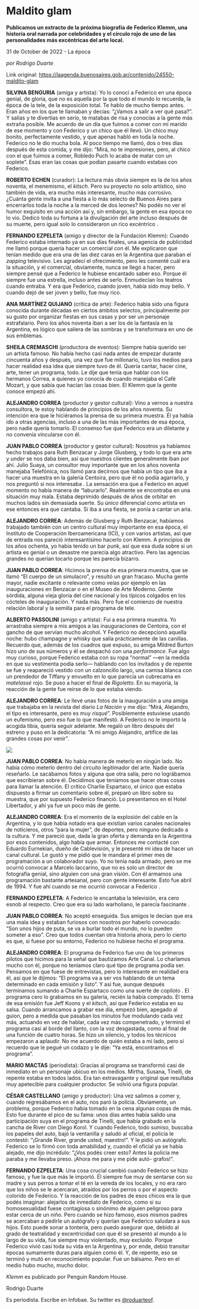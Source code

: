 # Maldito glam

**Publicamos un extracto de la próxima biografía de Federico Klemm, una historia oral narrada por celebridades y el círculo rojo de uno de las personalidades más excéntricas del arte local.**

31 de October de 2022 - La época

_por Rodrigo Duarte_

Link original: https://laagenda.buenosaires.gob.ar/contenido/24550-maldito-glam



**SILVINA BENGURIA** (amiga y artista): Yo lo conocí a Federico en una época genial, de gloria, que no es aquella por la que todo el mundo lo recuerda, la época de la tele, de la exposición total. Te hablo de mucho tiempo antes. Eran años en los que te llamaban y decías: “¿Vamos a salir a ver qué pasa?”. Y salías y te divertías en serio, te matabas de risa y conocías a la gente más extraña posible. Me acuerdo de un día que fuimos a comer con mi marido de ese momento y con Federico y un chico que él llevó. Un chico muy bonito, perfectamente vestido, y que apenas habló en toda la noche. Federico no le dio mucha bola. Al poco tiempo me llamó, dos o tres días después de esta comida, y me dijo: “Mirá, no te impresiones, pero, al chico con el que fuimos a comer, Robledo Puch lo acaba de matar con un soplete”. Esas eran las cosas que podían pasarte cuando estabas con Federico.




**ROBERTO ECHEN** (curador): La lectura más obvia siempre es la de los años noventa, el menemismo, el *kitsch*. Pero su proyecto no solo artístico, sino también de vida, era mucho más interesante, mucho más corrosivo. ¿Cuánta gente invita a una fiesta a lo más selecto de Buenos Aires para encerrarlos toda la noche a la merced de dos leones? No podés no ver el humor exquisito en una acción así y, sin embargo, la gente en esa época no lo vio. Dedicó toda su fortuna a la divulgación del arte incluso después de su muerte, pero igual solo lo consideraron un rico excéntrico .




**FERNANDO EZPELETA** (amigo y director de la Fundación Klemm): Cuando Federico estaba internado ya en sus días finales, una agencia de publicidad me llamó porque quería hacer un comercial con él. Me explicaron que tenían medido que era una de las diez caras en la Argentina que paraban el *zapping* televisivo. Les agradecí el ofrecimiento, pero les comenté cuál era la situación, y el comercial, obviamente, nunca se llegó a hacer, pero siempre pensé que a Federico le hubiese encantado saber eso. Porque él siempre fue una estrella, incluso antes de serlo. Enmudecían los teatros cuando entraba. Y era que Federico, cuando joven, había sido muy bello. Y cuando dejó de ser joven y bello, fue muy rico.




**ANA MARTÍNEZ QUIJANO** (crítica de arte): Federico había sido una figura conocida durante décadas en ciertos ámbitos selectos, principalmente por su gusto por organizar fiestas en sus casas y por ser un personaje estrafalario. Pero los años noventa iban a ser los de la fantasía en la Argentina, es lógico que saliera de las sombras y se transformara en uno de sus emblemas.




**SHEILA CREMASCHI** (productora de eventos): Siempre había querido ser un artista famoso. No había hecho casi nada antes de empezar durante cincuenta años y después, una vez que fue millonario, tuvo los medios para hacer realidad esa idea que siempre tuvo de él. Quería cantar, hacer cine, arte, tener un programa, todo. Le dije que tenía que hablar con los hermanos Correa, a quienes yo conocía de cuando manejaba el Café Mozart, y que sabía que hacían las cosas bien. El Klemm que la gente conoce empezó ahí.




**ALEJANDRO CORREA** (productor y gestor cultural): Vino a vernos a nuestra consultora, te estoy hablando de principios de los años noventa. Su intención era que le hiciéramos la prensa de su primera muestra. Él ya había ido a otras agencias, incluso a una de las más importantes de esa época, pero nadie quería tomarlo. El consenso fue que Federico era un diletante y no convenía vincularse con él.




**JUAN PABLO CORREA** (productor y gestor cultural): Nosotros ya habíamos hecho trabajos para Ruth Benzacar y Jorge Glusberg, y todo lo que era arte y *under* se nos daba bien, así que nuestros clientes generalmente iban por ahí. Julio Suaya, un consultor muy importante que en los años noventa manejaba Telefónica, nos llamó para decirnos que había un tipo que iba a hacer una muestra en la galería Centoira, pero que él no podía agarrarlo, y nos preguntó si nos interesaba . La sensación era que a Federico en aquel momento no había manera de “laburarlo”. Realmente se encontraba en una situación muy mala. Estaba deprimido después de años de orbitar en muchos lados sin demasiada suerte. Su único diferencial como artista en ese entonces era que cantaba. Si iba a una fiesta, se ponía a cantar un aria.




**ALEJANDRO CORREA**: Además de Glusberg y Ruth Benzacar, habíamos trabajado también con un centro cultural muy importante en esa época, el Instituto de Cooperación Iberoamericana (ICI), y con varios artistas, así que de entrada nos pareció interesantísimo hacerlo con Klemm. A principios de los años ochenta, yo había tenido un bar punk, así que esa duda sobre si un artista es genial o un desastre me parecía algo atractivo. Pero las agencias grandes no querían tocarlo porque les parecía bizarro.




**JUAN PABLO CORREA**: Hicimos la prensa de esa primera muestra, que se llamó “El cuerpo de un simulacro”, y resultó un gran fracaso. Mucha gente mayor, nadie excitante o relevante como veías por ejemplo en las inauguraciones en Benzacar o en el Museo de Arte Moderno. Gente sórdida, alguna vieja gloria del cine nacional y los típicos colgados en los cócteles de inauguración. Y nada más. Pero fue el comienzo de nuestra relación laboral y la semilla para el programa de tele.




**ALBERTO PASSOLINI** (amigo y artista): Fui a esa primera muestra. Yo arrastraba siempre a mis amigos a las inauguraciones de Centoira, con el gancho de que servían mucho alcohol. Y Federico no decepcionó aquella noche: hubo champagne y whisky que salía prácticamente de las canillas. Recuerdo que, además de los cuadros que expuso, su amiga Mildred Burton hizo uno de sus números y él se despachó con una *performance*. Fue algo muy curioso, porque Federico estaba con su ropa “normal” —en la medida en que su vestimenta podía serlo— hablando con los invitados y de repente se fue y reapareció vestido con un calzoncillo largo, una camisa blanca con un prendedor de Tiffany y envuelto en lo que parecía un cubrecama en *matelassé* rojo. Se puso a hacer el final de *Rigoletto*. En su mayoría, la reacción de la gente fue reírse de lo que estaba viendo.




**ALEJANDRO CORREA**: Le llevé unas fotos de la inauguración a una amiga que trabajaba en la revista del diario *La Nación* y me dijo: “Mirá, Alejandro, el tipo es interesante, pero es muy *risqué*”. Posiblemente estuviese usando un eufemismo, pero eso fue lo que manifestó. A Federico no le importó la acogida tibia, quería seguir adelante. Me regaló un libro después del estreno y puso en la dedicatoria: “A mi amigo Alejandro, artífice de las grandes cosas por venir”.




![](https://cdn.feater.me/files/images/620851/785145c4-7d2e-4b47-94a4-5f528ad05589.jpg)




**JUAN PABLO CORREA**: No había manera de meterlo en ningún lado. No había cómo meterlo dentro del circuito legitimador del arte. Nadie quería reseñarlo. Le sacábamos fotos y alguna que otra salía, pero no lográbamos que escribieran sobre él. Decidimos que teníamos que hacer otras cosas para llamar la atención. El crítico Charlie Espartaco, el único que estaba dispuesto a firmar un comentario sobre él, preparó un libro sobre su muestra, que por supuesto Federico financió. Lo presentamos en el Hotel Libertador, y ahí ya fue un poco más de gente.




**ALEJANDRO CORREA**: Era el momento de la explosión del cable en la Argentina, y lo que había notado era que existían varios canales nacionales de noticieros, otros “para la mujer”, de deportes, pero ninguno dedicado a la cultura. Y me pareció que, dada la gran oferta y demanda en la Argentina por esos contenidos, algo había que armar. Entonces me contacté con Eduardo Eurnekian, dueño de Cablevisión, y le presenté mi idea de hacer un canal cultural. Le gustó y me pidió que le mandara el primer mes de programación a un colaborador suyo. Yo no tenía nada armado, pero se me ocurrió convocar a Marcelo Iaccarino, que no es solo un director de fotografía genial, sino alguien con una gran visión. Con él armamos una programación bastante artesanal, pero con gente interesante. Esto fue abril de 1994. Y fue ahí cuando se me ocurrió convocar a Federico .




**FERNANDO EZPELETA**: A Federico le encantaba la televisión, era cero esnob al respecto. Creo que era su lado warholiano, le parecía fascinante .




**JUAN PABLO CORREA**: No aceptó enseguida. Sus amigos le decían que era una mala idea y estaban furiosos con nosotros por haberlo convocado: “Son unos hijos de puta, se va a burlar todo el mundo, no lo pueden someter a eso”. Creo que todos cuentan otra historia ahora, pero lo cierto es que, si fuese por su entorno, Federico no hubiese hecho el programa.




**ALEJANDRO CORREA**: El programa de Federico fue uno de los primeros pilotos que hicimos para la señal que bautizamos Arte Canal. Lo charlamos mucho con él, porque no teníamos claro qué tipo de programa podía ser. Pensamos en que fuese de entrevistas, pero lo interesante en realidad era él, así que le dijimos: “El programa va a ser vos hablando de un tema determinado en cada emisión y listo”. Y así fue, aunque después terminamos sumando a Charlie Espartaco como una suerte de copiloto . El programa cero lo grabamos en su galería, recién la había comprado. El tema de esa emisión fue Jeff Koons y el *kitsch*, así que Federico estaba en su salsa. Cuando arrancamos a grabar ese día, empezó bien, apegado al guion, pero a medida que pasaban los minutos fue modulando cada vez más, actuando en vez de hablar, cada vez más compenetrado, y terminó el programa casi al borde del llanto, con la voz desgastada, como al final de una función de cuatro horas. Se hizo un silencio, y todos los técnicos empezaron a aplaudir. No me acuerdo de quién estaba a mi lado, pero sí recuerdo que le pegué un codazo y le dije: “Ya está, encontramos el programa”.




**MARIO MACTAS** (periodista): Gracias al programa se transformó casi de inmediato en un personaje ubicuo en los medios. Mirtha, Susana, Tinelli, de repente estaba en todos lados. Era tan extravagante y original que resultaba muy apetecible para cualquier productor. Se volvió una figura popular.




**CÉSAR CASTELLANO** (amigo y productor): Una vez salimos a comer y, cuando regresábamos en el auto, nos paró la policía. Obviamente, un problema, porque Federico había tomado en la cena algunas copas de más. Esto fue durante el pico de su fama: unos días antes había salido una participación suya en el programa de Tinelli, que había grabado en la cancha de River con Diego Korol. Y cuando Federico, todo sumiso, buscaba los papeles del auto, bajó la ventanilla y saludó al oficial, el policía le contestó: “¡Grande River, grande usted, maestro!”. Y le pidió un autógrafo. Federico se lo firmó con toda amabilidad y, cuando el oficial ya se había alejado, me dijo incrédulo: “¿Vos podés creer esto? Antes la policía me paraba y me llevaba preso. ¡Ahora me para y me pide autó- grafos!”.




**FERNANDO EZPELETA**: Una cosa crucial cambió cuando Federico se hizo famoso, y fue la que más le importó. Él siempre fue muy de sentarse con su madre y sus perros a tomar el té en la vereda de los locales, y no era raro que los niños se le acercaran, atraídos por los perros o por el aspecto colorido de Federico. Y la reacción de los padres de esos chicos era la que podés imaginar: alejarlos de inmediato de Federico, como si su homosexualidad fuese contagiosa o sinónimo de alguien peligroso para estar cerca de un niño. Pero cuando se hizo famoso, esos mismos padres se acercaban a pedirle un autógrafo y querían que Federico saludara a sus hijos. Esto puede sonar a tontería, pero puedo asegurar que, debido al grado de teatralidad y excentricidad con que él se presentó al mundo a lo largo de su vida, fue siempre muy violentado, muy excluido. Porque Federico vivió casi toda su vida en la Argentina y, por ende, debió transitar épocas sumamente duras para alguien como él. Y, de repente, eso se terminó y mutó en reconocimiento popular. Fue un bálsamo. Pero en el medio hubo mucho, mucho dolor.




*Klemm* es publicado por Penguin Random House.




Rodrigo Duarte




Es periodista. Escribe en Infobae. Su twitter es [@roduarteof](https://twitter.com/roduarteof?ref_src=twsrc%5Egoogle%7Ctwcamp%5Eserp%7Ctwgr%5Eauthor).



